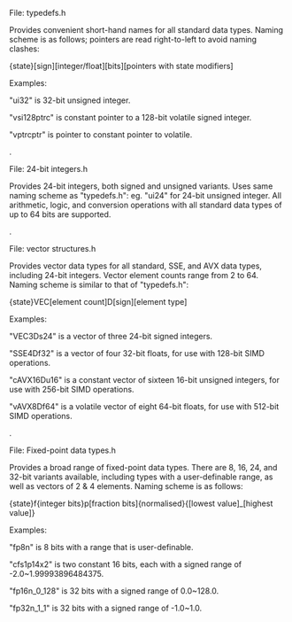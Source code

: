File: typedefs.h



Provides convenient short-hand names for all standard data types. Naming scheme is as follows; pointers are read right-to-left to avoid naming clashes:

{state}[sign][integer/float][bits][pointers with state modifiers]

Examples:

"ui32" is 32-bit unsigned integer.

"vsi128ptrc" is constant pointer to a 128-bit volatile signed integer.

"vptrcptr" is pointer to constant pointer to volatile.

.

File: 24-bit integers.h



Provides 24-bit integers, both signed and unsigned variants. Uses same naming scheme as "typedefs.h": eg. "ui24" for 24-bit unsigned integer. All arithmetic, logic, and conversion operations with all standard data types of up to 64 bits are supported.

.

File: vector structures.h



Provides vector data types for all standard, SSE, and AVX data types, including 24-bit integers. Vector element counts range from 2 to 64. Naming scheme is similar to that of "typedefs.h":

{state}VEC[element count]D[sign][element type]

Examples:

"VEC3Ds24" is a vector of three 24-bit signed integers.

"SSE4Df32" is a vector of four 32-bit floats, for use with 128-bit SIMD operations.

"cAVX16Du16" is a constant vector of sixteen 16-bit unsigned integers, for use with 256-bit SIMD operations.

"vAVX8Df64" is a volatile vector of eight 64-bit floats, for use with 512-bit SIMD operations.

.

File: Fixed-point data types.h



Provides a broad range of fixed-point data types. There are 8, 16, 24, and 32-bit variants available, including types with a user-definable range, as well as vectors of 2 & 4 elements. Naming scheme is as follows:

{state}f{integer bits}p[fraction bits]{normalised}{[lowest value]_[highest value]}

Examples:

"fp8n" is 8 bits with a range that is user-definable.

"cfs1p14x2" is two constant 16 bits, each with a signed range of -2.0~1.99993896484375.

"fp16n_0_128" is 32 bits with a signed range of 0.0~128.0.

"fp32n_1_1" is 32 bits with a signed range of -1.0~1.0.
